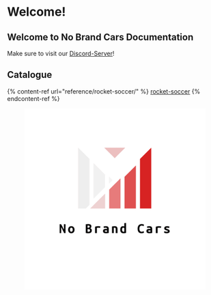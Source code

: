 # Welcome!

## Welcome to No Brand Cars Documentation

Make sure to visit our [Discord-Server](https://discord.gg/S8Xq7JwNgg)!

## Catalogue

{% content-ref url="reference/rocket-soccer/" %}
[rocket-soccer](reference/rocket-soccer/)
{% endcontent-ref %}

<figure><img src=".gitbook/assets/logo_transparent.png" alt=""><figcaption></figcaption></figure>
